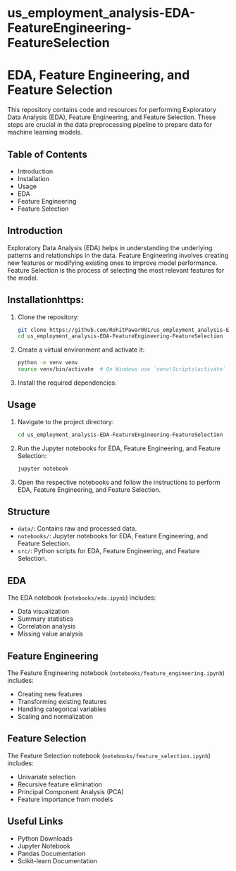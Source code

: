 # us_employment_analysis-EDA-FeatureEngineering-FeatureSelection

# EDA, Feature Engineering, and Feature Selection

This repository contains code and resources for performing Exploratory Data Analysis (EDA), Feature Engineering, and Feature Selection. These steps are crucial in the data preprocessing pipeline to prepare data for machine learning models.

## Table of Contents

- Introduction
- Installation
- Usage
- EDA
- Feature Engineering
- Feature Selection


## Introduction

Exploratory Data Analysis (EDA) helps in understanding the underlying patterns and relationships in the data. Feature Engineering involves creating new features or modifying existing ones to improve model performance. Feature Selection is the process of selecting the most relevant features for the model.

## Installationhttps:

1. Clone the repository:
    ```bash
    git clone https://github.com/RohitPawar001/us_employment_analysis-EDA-FeatureEngineering-FeatureSelection
    cd us_employment_analysis-EDA-FeatureEngineering-FeatureSelection
    ```

2. Create a virtual environment and activate it:
    ```bash
    python -m venv venv
    source venv/bin/activate  # On Windows use `venv\Scripts\activate`
    ```

3. Install the required dependencies:
   

## Usage

1. Navigate to the project directory:
    ```bash
    cd us_employment_analysis-EDA-FeatureEngineering-FeatureSelection
    ```

2. Run the Jupyter notebooks for EDA, Feature Engineering, and Feature Selection:
    ```bash
    jupyter notebook
    ```

3. Open the respective notebooks and follow the instructions to perform EDA, Feature Engineering, and Feature Selection.


## Structure

  
- `data/`: Contains raw and processed data.
- `notebooks/`: Jupyter notebooks for EDA, Feature Engineering, and Feature Selection.
- `src/`: Python scripts for EDA, Feature Engineering, and Feature Selection.


## EDA

The EDA notebook (`notebooks/eda.ipynb`) includes:
- Data visualization
- Summary statistics
- Correlation analysis
- Missing value analysis

## Feature Engineering

The Feature Engineering notebook (`notebooks/feature_engineering.ipynb`) includes:
- Creating new features
- Transforming existing features
- Handling categorical variables
- Scaling and normalization

## Feature Selection

The Feature Selection notebook (`notebooks/feature_selection.ipynb`) includes:
- Univariate selection
- Recursive feature elimination
- Principal Component Analysis (PCA)
- Feature importance from models



## Useful Links

- Python Downloads
- Jupyter Notebook
- Pandas Documentation
- Scikit-learn Documentation


